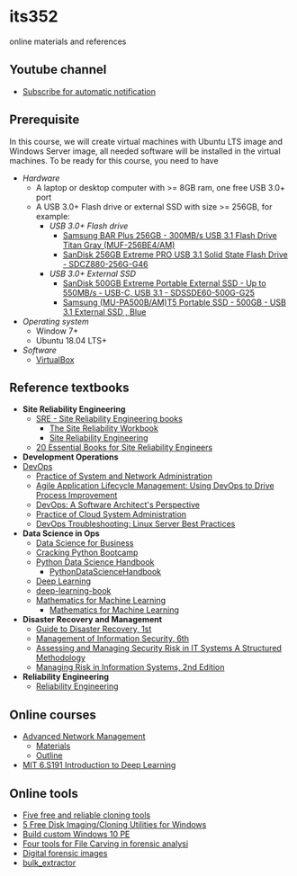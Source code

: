 # its352
online materials and references

## Youtube channel
* [Subscribe for automatic notification](https://www.youtube.com/channel/UCjIWgywyl8qMGgxdzTlI63A)

## Prerequisite
In this course, we will create virtual machines with  Ubuntu LTS image and Windows Server image, all needed software will be installed  in the virtual machines. To be ready for this course, you need to have
* _Hardware_
  * A laptop or desktop computer with >= 8GB ram, one free USB 3.0+ port
  * A USB 3.0+ Flash drive or external SSD with size >= 256GB, for example:
    * _USB 3.0+ Flash drive_
      * [Samsung BAR Plus 256GB - 300MB/s USB 3.1 Flash Drive Titan Gray (MUF-256BE4/AM)](https://www.amazon.com/Samsung-BAR-Plus-32GB-MUF-32BE4/dp/B07BPKL2D2?ref\_=fsclp\_pl\_dp\_2&th=1)
      * [SanDisk 256GB Extreme PRO USB 3.1 Solid State Flash Drive - SDCZ880-256G-G46](https://www.amazon.com/dp/B01N7QDO7M/ref=emc\_b\_5\_t)
    * _USB 3.0+  External SSD_
      * [SanDisk 500GB Extreme Portable External SSD - Up to 550MB/s - USB-C, USB 3.1 - SDSSDE60-500G-G25](https://www.amazon.com/SanDisk-500GB-Extreme-Portable-External/dp/B078SWJ3CF/ref=sr\_1\_1?dchild=1&keywords=SanDisk\+500GB\+Extreme\+Portable\+External\+SSD\+-\+Up\+to\+550MB%2Fs\+-\+USB-C%2C\+USB\+3\.1\+-\+SDSSDE60-500G-G25&qid=1588950864&s=electronics&sr=1-1)
      * [Samsung (MU-PA500B/AM)T5 Portable SSD - 500GB - USB 3.1 External SSD , Blue ](https://www.amazon.com/Samsung-T5-Portable-SSD-MU-PA500B/dp/B073GZBT36?ref\_=fsclp\_pl\_dp\_3&th=1)
* _Operating system_
  * Window 7+ 
  * Ubuntu 18.04 LTS+
* _Software_
  * [VirtualBox](https://www.virtualbox.org/)

## Reference textbooks
* __Site Reliability Engineering__
  * [SRE - Site Reliability Engineering books](https://landing.google.com/sre/books/)
    * [The Site Reliability Workbook](https://landing.google.com/sre/workbook/toc/)
    * [Site Reliability Engineering](https://landing.google.com/sre/sre-book/toc/index.html)
  * [20 Essential Books for Site Reliability Engineers](https://blog.catchpoint.com/2020/02/26/20-essential-books-for-site-reliability-engineers/)
* __Development Operations__
* [DevOps](https://www.pearson.com/us/search-results-higher-education.html?_charset_=UTF-8&q=devops)
  * [Practice of System and Network Administration](https://www.pearson.com/us/higher-education/program/Limoncelli-Practice-of-System-and-Network-Administration-The-Volume-1-Dev-Ops-and-other-Best-Practices-for-Enterprise-IT-3rd-Edition/PGM281808.html)
  * [Agile Application Lifecycle Management: Using DevOps to Drive Process Improvement](https://www.pearson.com/us/higher-education/program/Aiello-Agile-Application-Lifecycle-Management-Using-Dev-Ops-to-Drive-Process-Improvement/PGM50632.html)
  * [DevOps: A Software Architect's Perspective](https://www.pearson.com/us/higher-education/program/Bass-Dev-Ops-A-Software-Architect-s-Perspective/PGM45870.html)
  * [Practice of Cloud System Administration](https://www.pearson.com/us/higher-education/program/Limoncelli-Practice-of-Cloud-System-Administration-The-Dev-Ops-and-SRE-Practices-for-Web-Services-Volume-2/PGM65967.html)
  * [DevOps Troubleshooting: Linux Server Best Practices](https://www.pearson.com/us/higher-education/program/Rankin-Dev-Ops-Troubleshooting-Linux-Server-Best-Practices/PGM281410.html)
* __Data Science in Ops__
  * [Data Science for Business](https://www.oreilly.com/library/view/data-science-for/9781449374273/)
  * [Cracking Python Bootcamp](https://github.com/purcellconsult/Cracking-Python-Bootcamp)
  * [Python Data Science Handbook](https://jakevdp.github.io/PythonDataScienceHandbook/)
    * [PythonDataScienceHandbook](https://github.com/jakevdp/PythonDataScienceHandbook)
  * [Deep Learning](https://www.deeplearningbook.org/)
  * [deep-learning-book](https://github.com/zsdonghao/deep-learning-book)
  * [Mathematics for Machine Learning](https://mml-book.github.io/)
    * [Mathematics for Machine Learning](https://github.com/mml-book/mml-book.github.io)
* __Disaster Recovery and Management__
  * [Guide to Disaster Recovery, 1st](https://www.cengage.com/c/guide-to-disaster-recovery-1e-erbschloe)
  * [Management of Information Security, 6th](https://www.cengage.com/c/management-of-information-security-6e-whitman/9781337405713PF/)
  * [Assessing and Managing Security Risk in IT Systems A Structured Methodology](https://www.taylorfrancis.com/books/9780203490426)
  * [Managing Risk in Information Systems, 2nd Edition](https://www.oreilly.com/library/view/managing-risk-in/9781284055955/)
* __Reliability Engineering__
  * [Reliability Engineering](https://www.pearson.com/us/higher-education/program/Rao-Reliability-Engineering/PGM276129.html)

## Online courses
* [Advanced Network Management](https://netman.aiops.org/courses/)
  * [Materials](https://netman.aiops.org/~peidan/ANM2019/)
  * [Outline](https://netman.aiops.org/courses/advanced-network-management-fall2018-syllabus-2/)
* [MIT 6.S191 Introduction to Deep Learning](http://introtodeeplearning.com/)


## Online tools
* [Five free and reliable cloning tools](https://www.techrepublic.com/blog/five-apps/five-free-and-reliable-cloning-tools/)
* [5 Free Disk Imaging/Cloning Utilities for Windows](https://www.online-tech-tips.com/computer-tips/backup-your-computer-by-making-an-image-of-your-hard-drive/)
* [Build custom Windows 10 PE](https://weblogs.asp.net/dixin/build-custom-windows-10-pe)
* [Four tools for File Carving in forensic analysi](https://www.andreafortuna.org/cybersecurity/four-tools-for-file-carving-in-forensic-analysis/)
* [Digital forensic images](https://digitalcorpora.org/corpora/disk-images)
* [bulk_extractor](https://github.com/simsong/bulk_extractor)

